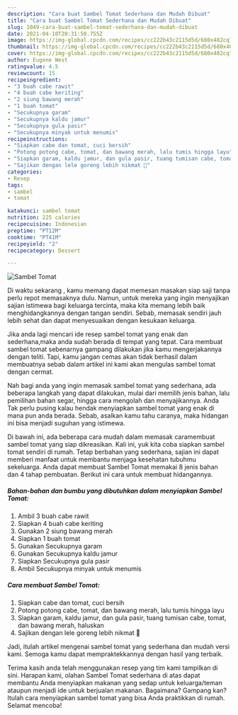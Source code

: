 ```yaml
---
description: "Cara buat Sambel Tomat Sederhana dan Mudah Dibuat"
title: "Cara buat Sambel Tomat Sederhana dan Mudah Dibuat"
slug: 1049-cara-buat-sambel-tomat-sederhana-dan-mudah-dibuat
date: 2021-04-10T20:31:50.755Z
image: https://img-global.cpcdn.com/recipes/cc222b43c2115d5d/680x482cq70/sambel-tomat-foto-resep-utama.jpg
thumbnail: https://img-global.cpcdn.com/recipes/cc222b43c2115d5d/680x482cq70/sambel-tomat-foto-resep-utama.jpg
cover: https://img-global.cpcdn.com/recipes/cc222b43c2115d5d/680x482cq70/sambel-tomat-foto-resep-utama.jpg
author: Eugene West
ratingvalue: 4.5
reviewcount: 15
recipeingredient:
- "3 buah cabe rawit"
- "4 buah cabe keriting"
- "2 siung bawang merah"
- "1 buah tomat"
- "Secukupnya garam"
- "Secukupnya kaldu jamur"
- "Secukupnya gula pasir"
- "Secukupnya minyak untuk menumis"
recipeinstructions:
- "Siapkan cabe dan tomat, cuci bersih"
- "Potong potong cabe, tomat, dan bawang merah, lalu tumis hingga layu"
- "Siapkan garam, kaldu jamur, dan gula pasir, tuang tumisan cabe, tomat, dan bawang merah, haluskan"
- "Sajikan dengan lele goreng lebih nikmat 🤭"
categories:
- Resep
tags:
- sambel
- tomat

katakunci: sambel tomat 
nutrition: 225 calories
recipecuisine: Indonesian
preptime: "PT12M"
cooktime: "PT41M"
recipeyield: "2"
recipecategory: Dessert

---
```



![Sambel Tomat](https://img-global.cpcdn.com/recipes/cc222b43c2115d5d/680x482cq70/sambel-tomat-foto-resep-utama.jpg)

Di waktu  sekarang , kamu memang dapat memesan masakan siap saji tanpa perlu repot memasaknya dulu. Namun, untuk mereka yang ingin menyajikan sajian istimewa bagi keluarga tercinta, maka kita memang lebih baik menghidangkannya dengan tangan sendiri. Sebab, memasak sendiri jauh lebih sehat dan dapat menyesuaikan dengan kesukaan keluarga.

Jika anda lagi mencari ide resep sambel tomat yang enak dan sederhana,maka anda sudah berada di tempat yang tepat. Cara membuat sambel tomat  sebenarnya gampang dilakukan jika kamu mengerjakannya dengan teliti. Tapi, kamu jangan cemas akan tidak berhasil dalam membuatnya 
sebab dalam artikel ini kami akan mengulas sambel tomat dengan cermat.  



Nah bagi anda yang ingin memasak sambel tomat yang sederhana, ada beberapa langkah yang dapat dilakukan, mulai dari memilih jenis bahan, lalu pemilihan bahan segar, hingga cara mengolah dan menyajikannya. Anda Tak perlu pusing kalau hendak menyiapkan sambel tomat yang enak di mana pun anda berada. Sebab, asalkan kamu  tahu caranya, maka hidangan ini bisa menjadi suguhan yang istimewa.

Di bawah ini, ada beberapa cara mudah dalam memasak caramembuat sambel tomat yang siap dikreasikan. Kali ini, yuk kita coba siapkan sambel tomat sendiri di rumah. Tetap berbahan yang sederhana, sajian ini dapat memberi manfaat untuk membantu menjaga kesehatan tubuhmu sekeluarga. Anda dapat membuat Sambel Tomat memakai 8 jenis bahan dan 4 tahap pembuatan. Berikut ini cara untuk membuat hidangannya.

<!--inarticleads1-->

##### Bahan-bahan dan bumbu yang dibutuhkan dalam menyiapkan Sambel Tomat:

1. Ambil 3 buah cabe rawit
1. Siapkan 4 buah cabe keriting
1. Gunakan 2 siung bawang merah
1. Siapkan 1 buah tomat
1. Gunakan Secukupnya garam
1. Gunakan Secukupnya kaldu jamur
1. Siapkan Secukupnya gula pasir
1. Ambil Secukupnya minyak untuk menumis




<!--inarticleads2-->

##### Cara membuat Sambel Tomat:

1. Siapkan cabe dan tomat, cuci bersih
1. Potong potong cabe, tomat, dan bawang merah, lalu tumis hingga layu
1. Siapkan garam, kaldu jamur, dan gula pasir, tuang tumisan cabe, tomat, dan bawang merah, haluskan
1. Sajikan dengan lele goreng lebih nikmat 🤭




Jadi, itulah artikel mengenai  sambel tomat  yang sederhana dan mudah versi kami. Semoga kamu dapat mempraktekkannya dengan hasil yang terbaik. 

Terima kasih anda telah menggunakan resep yang tim kami tampilkan di sini. Harapan kami, olahan  Sambel Tomat sederhana di atas dapat membantu Anda menyiapkan makanan yang sedap untuk keluarga/teman ataupun menjadi ide untuk berjualan makanan. Bagaimana? Gampang kan? Itulah cara menyiapkan sambel tomat yang bisa Anda praktikkan di rumah. Selamat mencoba!

